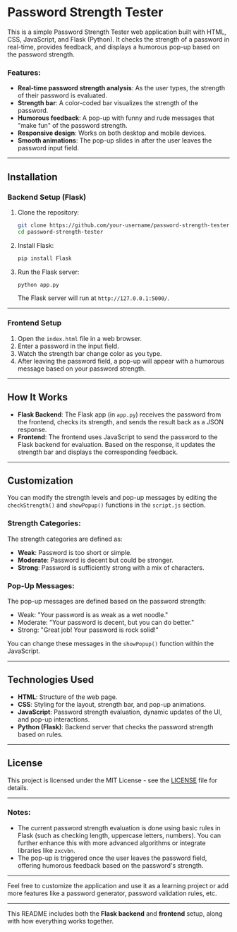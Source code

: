 # Password Strength Tester

This is a simple Password Strength Tester web application built with HTML, CSS, JavaScript, and Flask (Python). It checks the strength of a password in real-time, provides feedback, and displays a humorous pop-up based on the password strength.

### Features:
- **Real-time password strength analysis**: As the user types, the strength of their password is evaluated.
- **Strength bar**: A color-coded bar visualizes the strength of the password.
- **Humorous feedback**: A pop-up with funny and rude messages that "make fun" of the password strength.
- **Responsive design**: Works on both desktop and mobile devices.
- **Smooth animations**: The pop-up slides in after the user leaves the password input field.

---

## Installation

### Backend Setup (Flask)

1. Clone the repository:

    ```bash
    git clone https://github.com/your-username/password-strength-tester.git
    cd password-strength-tester
    ```

2. Install Flask:

    ```bash
    pip install Flask
    ```

3. Run the Flask server:

    ```bash
    python app.py
    ```

    The Flask server will run at `http://127.0.0.1:5000/`.

---

### Frontend Setup

1. Open the `index.html` file in a web browser.
2. Enter a password in the input field.
3. Watch the strength bar change color as you type.
4. After leaving the password field, a pop-up will appear with a humorous message based on your password strength.

---

## How It Works

- **Flask Backend**: The Flask app (in `app.py`) receives the password from the frontend, checks its strength, and sends the result back as a JSON response.
- **Frontend**: The frontend uses JavaScript to send the password to the Flask backend for evaluation. Based on the response, it updates the strength bar and displays the corresponding feedback.

---

## Customization

You can modify the strength levels and pop-up messages by editing the `checkStrength()` and `showPopup()` functions in the `script.js` section.

### Strength Categories:
The strength categories are defined as:
- **Weak**: Password is too short or simple.
- **Moderate**: Password is decent but could be stronger.
- **Strong**: Password is sufficiently strong with a mix of characters.

### Pop-Up Messages:
The pop-up messages are defined based on the password strength:
- Weak: "Your password is as weak as a wet noodle."
- Moderate: "Your password is decent, but you can do better."
- Strong: "Great job! Your password is rock solid!"

You can change these messages in the `showPopup()` function within the JavaScript.

---

## Technologies Used

- **HTML**: Structure of the web page.
- **CSS**: Styling for the layout, strength bar, and pop-up animations.
- **JavaScript**: Password strength evaluation, dynamic updates of the UI, and pop-up interactions.
- **Python (Flask)**: Backend server that checks the password strength based on rules.

---

## License

This project is licensed under the MIT License - see the [LICENSE](LICSENSE) file for details.

---

### Notes:
- The current password strength evaluation is done using basic rules in Flask (such as checking length, uppercase letters, numbers). You can further enhance this with more advanced algorithms or integrate libraries like `zxcvbn`.
- The pop-up is triggered once the user leaves the password field, offering humorous feedback based on the password's strength.

---

Feel free to customize the application and use it as a learning project or add more features like a password generator, password validation rules, etc.

---

This README includes both the **Flask backend** and **frontend** setup, along with how everything works together.
